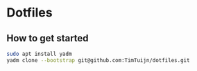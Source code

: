 # Dotfiles

## How to get started

```bash
sudo apt install yadm
yadm clone --bootstrap git@github.com:TimTuijn/dotfiles.git
```
